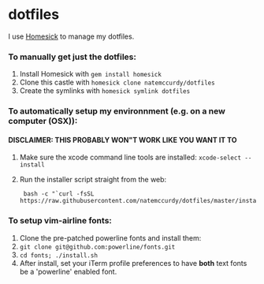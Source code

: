 dotfiles
========

I use [Homesick](https://github.com/technicalpickles/homesick) to manage my dotfiles.

### To manually get just the dotfiles:
1. Install Homesick with `gem install homesick`
2. Clone this castle with `homesick clone natemccurdy/dotfiles`
3. Create the symlinks with `homesick symlink dotfiles`

### To automatically setup my environnment (e.g. on a new computer (OSX)):
#### DISCLAIMER: THIS PROBABLY WON"T WORK LIKE YOU WANT IT TO
1. Make sure the xcode command line tools are installed:
   `xcode-select --install`
2. Run the installer script straight from the web:

        bash -c "`curl -fsSL https://raw.githubusercontent.com/natemccurdy/dotfiles/master/install.sh`"

### To setup vim-airline fonts:
1. Clone the pre-patched powerline fonts and install them:
  1. `git clone git@github.com:powerline/fonts.git`
  2. `cd fonts; ./install.sh`
2. After install, set your iTerm profile preferences to have __both__ text
   fonts be a 'powerline' enabled font.
